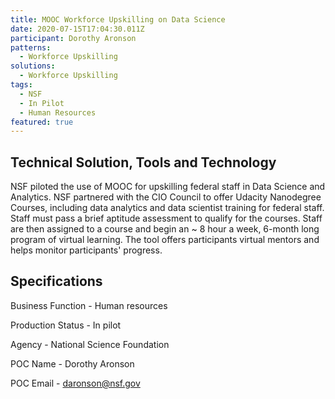 ```yaml
---
title: MOOC Workforce Upskilling on Data Science
date: 2020-07-15T17:04:30.011Z
participant: Dorothy Aronson
patterns:
  - Workforce Upskilling
solutions:
  - Workforce Upskilling
tags:
  - NSF
  - In Pilot
  - Human Resources
featured: true
---
```

## Technical Solution, Tools and Technology

NSF piloted the use of MOOC for upskilling federal staff in Data Science and Analytics. NSF partnered with the CIO Council to offer Udacity Nanodegree Courses, including data analytics and data scientist training for federal staff. Staff must pass a brief aptitude assessment to qualify for the courses. Staff are then assigned to a course and begin an ~ 8 hour a week, 6-month long program of virtual learning. The tool offers participants virtual mentors and helps monitor participants' progress.

## Specifications

Business Function - Human resources

Production Status - In pilot

Agency - National Science Foundation

POC Name - Dorothy Aronson

POC Email - daronson@nsf.gov